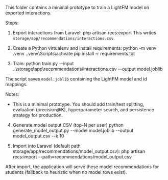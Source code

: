 This folder contains a minimal prototype to train a LightFM model on exported interactions.

Steps:
1. Export interactions from Laravel:
   php artisan recs:export
   This writes `storage/app/recommendations/interactions.csv`.

2. Create a Python virtualenv and install requirements:
   python -m venv .venv
   .\.venv\Scripts\activate
   pip install -r requirements.txt

3. Train:
   python train.py --input ..\storage\app\recommendations\interactions.csv --output model.joblib

The script saves `model.joblib` containing the LightFM model and id mappings.

Notes:
- This is a minimal prototype. You should add train/test splitting, evaluation (precision@K), hyperparameter search, and persistence strategy for production.

4. Generate model output CSV (top-N per user)
   python generate_model_output.py --model model.joblib --output model_output.csv --k 10

5. Import into Laravel (default path storage/app/recommendations/model_output.csv):
   php artisan recs:import --path=recommendations/model_output.csv

After import, the application will serve these model recommendations for students (fallback to heuristic when no model rows exist).
